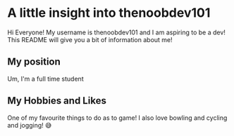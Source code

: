 # A little insight into thenoobdev101
Hi Everyone! My username is thenoobdev101 and I am aspiring to be a dev! This README will give you a bit of information about me!

## My position
Um, I'm a full time student

## My Hobbies and Likes
One of my favourite things to do as to game! I also love bowling and cycling and jogging! :sweat_smile:
